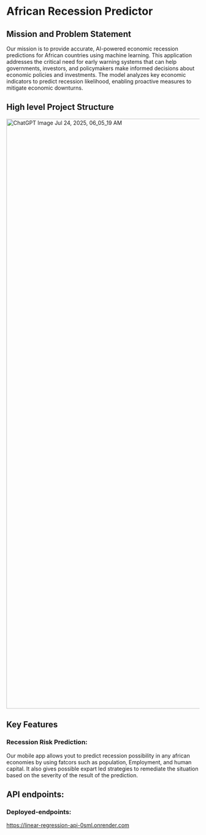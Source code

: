 # African Recession Predictor

## Mission and Problem Statement

Our mission is to provide accurate, AI-powered economic recession predictions for African countries using machine learning. This application addresses the critical need for early warning systems that can help governments, investors, and policymakers make informed decisions about economic policies and investments. The model analyzes key economic indicators to predict recession likelihood, enabling proactive measures to mitigate economic downturns.

## High level Project Structure


<img width="1024" height="1536" alt="ChatGPT Image Jul 24, 2025, 06_05_19 AM" src="https://github.com/user-attachments/assets/8a9da730-738e-4488-8c69-e9afddaa3316" />


## Key Features

### Recession Risk Prediction:
Our mobile app allows yout to predict recession possibility in any  african economies by using fatcors such as population, Employment, and human capital. It also gives possible expart led strategies to remediate the situation based on  the severity of the result of the prediction.

## API endpoints: 
### Deployed-endpoints: 
https://linear-regression-api-0sml.onrender.com

